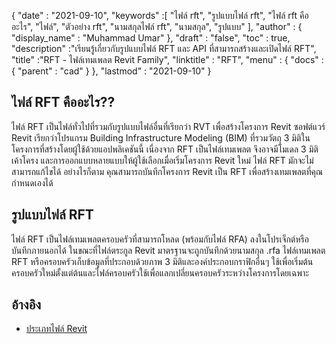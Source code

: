{
  "date" : "2021-09-10",
  "keywords" :[ "ไฟล์ rft", "รูปแบบไฟล์ rft", "ไฟล์ rft คืออะไร", "ไฟล์", "ตัวอย่าง rft", "นามสกุลไฟล์ rft", "นามสกุล", "รูปแบบ" ],
  "author" : {
    "display_name" : "Muhammad Umar"
},
  "draft" : "false",
  "toc" : true,
  "description" :"เรียนรู้เกี่ยวกับรูปแบบไฟล์ RFT และ API ที่สามารถสร้างและเปิดไฟล์ RFT",
  "title" :"RFT - ไฟล์เทมเพลต Revit Family",
  "linktitle" : "RFT",
  "menu" : {
    "docs" : {
      "parent" : "cad"
}
},
  "lastmod" : "2021-09-10"
}

## ไฟล์ RFT คืออะไร??
ไฟล์ RFT เป็นไฟล์ทั่วไปที่รวมกับรูปแบบไฟล์อื่นที่เรียกว่า RVT เพื่อสร้างโครงการ Revit ซอฟต์แวร์ Revit เรียกว่าโปรแกรม Building Infrastructure Modeling (BIM) ที่รวมวัตถุ 3 มิติในโครงการที่สร้างโดยผู้ใช้ด้วยแอปพลิเคชันนี้ เนื่องจาก RFT เป็นไฟล์เทมเพลต จึงอาจมีโมเดล 3 มิติ เค้าโครง และการออกแบบหลายแบบให้ผู้ใช้เลือกเมื่อเริ่มโครงการ Revit ใหม่ ไฟล์ RFT มักจะไม่สามารถแก้ไขได้ อย่างไรก็ตาม คุณสามารถบันทึกโครงการ Revit เป็น RFT เพื่อสร้างเทมเพลตที่คุณกำหนดเองได้


## รูปแบบไฟล์ RFT
ไฟล์ RFT เป็นไฟล์เทมเพลตครอบครัวที่สามารถโหลด (พร้อมกับไฟล์ RFA) ลงในโปรเจ็กต์หรือบันทึกภายนอกได้ ในขณะที่ไฟล์ตระกูล Revit มาตรฐานจะถูกบันทึกด้วยนามสกุล .rfa ไฟล์เทมเพลต RFT หรือครอบครัวเก็บข้อมูลที่ประกอบด้วยภาพ 3 มิติและองค์ประกอบกราฟิกอื่นๆ ใช้เพื่อเริ่มต้นครอบครัวใหม่ตั้งแต่ต้นและไฟล์ครอบครัวใช้เพื่อแลกเปลี่ยนครอบครัวระหว่างโครงการโดยเฉพาะ


## อ้างอิง

* [ประเภทไฟล์ Revit](https://www.autodesk.com/support/technical/article/caas/sfdcarticles/sfdcarticles/Revit-file-types.html)

